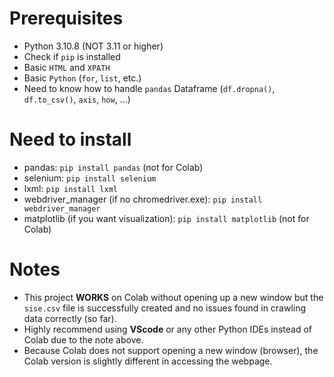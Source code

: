 # Prerequisites
- Python 3.10.8 (NOT 3.11 or higher)
- Check if `pip` is installed
- Basic `HTML` and `XPATH`
- Basic `Python` (`for`, `list`, etc.)
- Need to know how to handle `pandas` Dataframe (`df.dropna()`, `df.to_csv()`, `axis`, `how`, ...)

# Need to install
- pandas: `pip install pandas` (not for Colab)
- selenium: `pip install selenium`
- lxml: `pip install lxml`
- webdriver_manager (if no chromedriver.exe): `pip install webdriver_manager`
- matplotlib (if you want visualization): `pip install matplotlib` (not for Colab)

# Notes
- This project **WORKS** on Colab without opening up a new window but the `sise.csv` file is successfully created and no issues found in crawling data correctly (so far).
- Highly recommend using **VScode** or any other Python IDEs instead of Colab due to the note above.
- Because Colab does not support opening a new window (browser), the Colab version is slightly different in accessing the webpage.